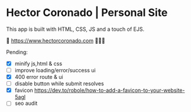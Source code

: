 # Hector Coronado | Personal Site

This app is built with HTML, CSS, JS and a touch of EJS.

🚀 https://www.hectorcoronado.com 🧑🏻‍💻

Pending:

- [x] minify js,html & css
- [ ] improve loading/error/success ui
- [x] 400 error route & ui
- [ ] disable button while submit resolves
- [x] favicon https://dev.to/robole/how-to-add-a-favicon-to-your-website-5agl
- [ ] seo audit
